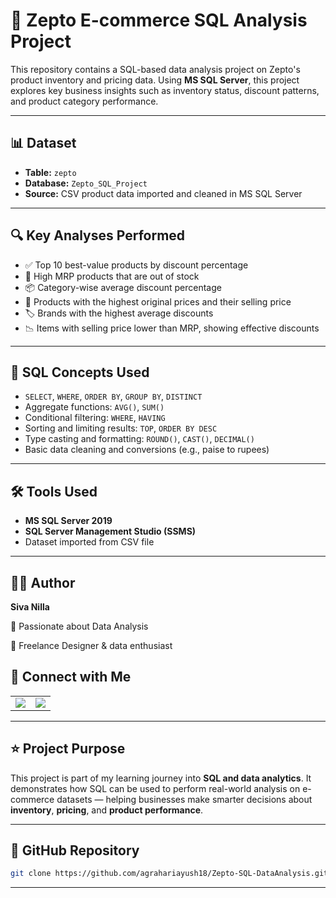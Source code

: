 # 🛒 Zepto E-commerce SQL Analysis Project

This repository contains a SQL-based data analysis project on Zepto's product inventory and pricing data. Using **MS SQL Server**, this project explores key business insights such as inventory status, discount patterns, and product category performance.

---

## 📊 Dataset

- **Table:** `zepto`
- **Database:** `Zepto_SQL_Project`
- **Source:** CSV product data imported and cleaned in MS SQL Server

---

## 🔍 Key Analyses Performed

- ✅ Top 10 best-value products by discount percentage  
- 🚫 High MRP products that are out of stock  
- 📦 Category-wise average discount percentage  
- 💸 Products with the highest original prices and their selling price  
- 🏷️ Brands with the highest average discounts  
- 📉 Items with selling price lower than MRP, showing effective discounts  

---

## 🧠 SQL Concepts Used

- `SELECT`, `WHERE`, `ORDER BY`, `GROUP BY`, `DISTINCT`
- Aggregate functions: `AVG()`, `SUM()`
- Conditional filtering: `WHERE`, `HAVING`
- Sorting and limiting results: `TOP`, `ORDER BY DESC`
- Type casting and formatting: `ROUND()`, `CAST()`, `DECIMAL()`
- Basic data cleaning and conversions (e.g., paise to rupees)

---

## 🛠️ Tools Used

- **MS SQL Server 2019**
- **SQL Server Management Studio (SSMS)**
- Dataset imported from CSV file

---

## 👨‍💻 Author

**Siva Nilla**  

🎯 Passionate about Data Analysis

💼 Freelance Designer & data enthusiast  
## 🔗 Connect with Me

<table>
  <tr>
    <td>
      <a href="www.linkedin.com/in/ayush-agrahari-1845koro" target="_blank">
        <img src="https://img.shields.io/badge/LINKEDIN-SIVA%20NILLA-0077B5?style=for-the-badge&logo=linkedin&logoColor=white"/>
      </a>
    </td>
    <td>
      <a href="mailto:ajay.agrahari9788@gmail.com">
        <img src="https://img.shields.io/badge/EMAIL-NILLASIVA526%40GMAIL.COM-D14836?style=for-the-badge&logo=gmail&logoColor=white"/>
      </a>
    </td>
  </tr>
</table>

---

## ⭐ Project Purpose

This project is part of my learning journey into **SQL and data analytics**. It demonstrates how SQL can be used to perform real-world analysis on e-commerce datasets — helping businesses make smarter decisions about **inventory**, **pricing**, and **product performance**.

---

## 🔗 GitHub Repository

```bash
git clone https://github.com/agrahariayush18/Zepto-SQL-DataAnalysis.git
```

---
